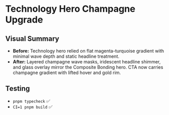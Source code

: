 # Technology Hero Champagne Upgrade

## Visual Summary
- **Before:** Technology hero relied on flat magenta-turquoise gradient with minimal wave depth and static headline treatment.
- **After:** Layered champagne wave masks, iridescent headline shimmer, and glass overlay mirror the Composite Bonding hero. CTA now carries champagne gradient with lifted hover and gold rim.

## Testing
- `pnpm typecheck` ✅
- `CI=1 pnpm build` ✅

